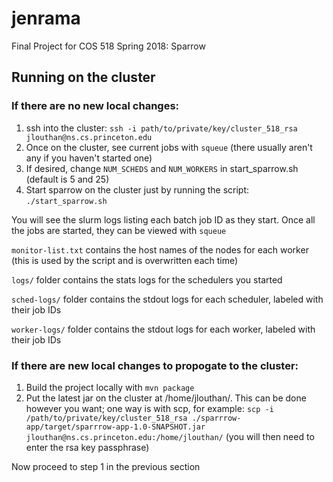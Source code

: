# jenrama
Final Project for COS 518 Spring 2018:  Sparrow

## Running on the cluster

### If there are no new local changes:

1. ssh into the cluster: `ssh -i path/to/private/key/cluster_518_rsa jlouthan@ns.cs.princeton.edu`
2. Once on the cluster, see current jobs with `squeue` (there usually aren't any if you haven't started one)
3. If desired, change `NUM_SCHEDS` and `NUM_WORKERS` in start_sparrow.sh (default is 5 and 25)
4. Start sparrow on the cluster just by running the script:  `./start_sparrow.sh`

You will see the slurm logs listing each batch job ID as they start. Once all the jobs are started, they can be viewed with `squeue`

`monitor-list.txt` contains the host names of the nodes for each worker (this is used by the script and is overwritten each time)

`logs/` folder contains the stats logs for the schedulers you started

`sched-logs/` folder contains the stdout logs for each scheduler, labeled with their job IDs

`worker-logs/` folder contains the stdout logs for each worker, labeled with their job IDs

### If there are new local changes to propogate to the cluster:

1. Build the project locally with `mvn package`
2. Put the latest jar on the cluster at /home/jlouthan/. This can be done however you want; one way is with scp, for example:
`scp -i /path/to/private/key/cluster_518_rsa ./sparrrow-app/target/sparrrow-app-1.0-SNAPSHOT.jar jlouthan@ns.cs.princeton.edu:/home/jlouthan/` (you will then need to enter the rsa key passphrase)

Now proceed to step 1 in the previous section
